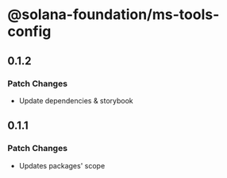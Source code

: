 # @solana-foundation/ms-tools-config

## 0.1.2

### Patch Changes

- Update dependencies & storybook

## 0.1.1

### Patch Changes

- Updates packages' scope
